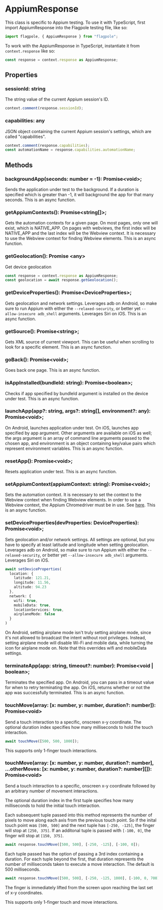 # AppiumResponse

This class is specific to Appium testing. To use it with TypeScript, first import AppiumResponse into the Flagpole testing file, like so:

```typescript
import flagpole, { AppiumResponse } from "flagpole";
```

To work with the AppiumResponse in TypeScript, instantiate it from `context.response` like so:

```typescript
const response = context.response as AppiumResponse;
```

## Properties

### sessionId: string

The string value of the current Appium session's ID.

```typescript
context.comment(response.sessionId);
```

### capabilities: any

JSON object containing the current Appium session's settings, which are called "capabilities".

```typescript
context.comment(response.capabilities);
const automationName = response.capabilities.automationName;
```

## Methods

### backgroundApp(seconds: number = -1): Promise\<void\>;

Sends the application under test to the background. If a duration is specified which is greater than -1, it will background the app for that many seconds. This is an async function.

### getAppiumContexts(): Promise\<string[]\>;

Gets the automation contexts for a given page. On most pages, only one will exist, which is NATIVE_APP. On pages with webviews, the first index will be NATIVE_APP and the last index will be the Webview context.
It is necessary to use the Webview context for finding Webview elements. This is an async function.

### getGeolocation(): Promise \<any\>

Get device geolocation

```typescript
const response = context.response as AppiumResponse;
const geolocation = await response.getGeolocation();
```

### getDeviceProperties(): Promise\<DeviceProperties\>;

Gets geolocation and network settings. Leverages adb on Android, so make sure to run Appium with either the `--relaxed-security`, or better yet `--allow-insecure adb_shell` arguments. Leverages Siri on iOS. This is an async function.

### getSource(): Promise\<string\>;

Gets XML source of current viewport. This can be useful when scrolling to look for a specific element. This is an async function.

### goBack(): Promise\<void\>;

Goes back one page. This is an async function.

### isAppInstalled(bundleId: string): Promise\<boolean\>;

Checks if app specified by bundleId argument is installed on the device under test. This is an async function.

### launchApp(app?: string, args?: string[], environment?: any): Promise\<void\>;

On Android, launches application under test. On iOS, launches app specified by app argument. Other arguments are available on iOS as well; the args argument is an array of command line arguments passed to the chosen app, and environment is an object containing key/value pairs which represent environment variables. This is an async function.

### resetApp(): Promise\<void\>;

Resets application under test. This is an async function.

### setAppiumContext(appiumContext: string): Promise\<void\>;

Sets the automation context. It is necessary to set the context to the Webview context when finding Webview elements. In order to use a Webview context, the Appium Chromedriver must be in use. See [here](https://github.com/appium/appium/blob/master/docs/en/writing-running-appium/web/chromedriver.md). This is an async function.

### setDeviceProperties(devProperties: DeviceProperties): Promise\<void\>;

Sets geolocation and/or network settings. All settings are optional, but you have to specify at least latitude and longitude when setting geolocation. Leverages adb on Android, so make sure to run Appium with either the `--relaxed-security`, or better yet `--allow-insecure adb_shell` arguments. Leverages Siri on iOS.

```typescript
await setDeviceProperties(
  location: {
    latitude: 121.21,
    longitude: 11.56,
    altitude: 94.23
  },
  network: {
    wifi: true,
    mobileData: true,
    locationServices: true,
    airplaneMode: false
  }
)
```

On Android, setting airplane mode isn't truly setting airplane mode, since it's not allowed to broadcast the intent without root privileges. Instead, setting airplane mode will disable Wi-Fi and mobile data, while turning the icon for airplane mode on. Note that this overrides wifi and mobileData settings.

### terminateApp(app: string, timeout?: number): Promise<void | boolean>;

Terminates the specified app. On Android, you can pass in a timeout value for when to retry terminating the app. On iOS, returns whether or not the app was successfully terminated. This is an async function.

### touchMove(array: [x: number, y: number, duration?: number]): Promise\<void\>

Send a touch interaction to a specific, onscreen x-y coordinate. The optional duration index specifies how many milliseconds to hold the touch interaction.

```typescript
await touchMove([500, 500, 1000]);
```

This supports only 1-finger touch interactions.

### touchMove(array: [x: number, y: number, duration?: number], ...otherMoves: [x: number, y: number, duration?: number][]): Promise\<void\>

Send a touch interaction to a specific, onscreen x-y coordinate followed by an arbitrary number of movement interactions.

The optional duration index in the first tuple specifies how many milliseconds to hold the initial touch interaction.

Each subsequent tuple passed into this method represents the number of pixels to move along each axis from the previous touch point. So if the inital touch point was `[500, 500]` and the next tuple has `[-250, -125]`, the finger will stop at `[250, 375]`. If an additonal tuple is passed with `[-100, 0]`, the finger will stop at `[150, 375]`.

```typescript
await response.touchMove([500, 500], [-250, -125], [-100, 0]);
```

Each tuple passed has the option of passing a 3rd index containing a duration. For each tuple beyond the first, that duration represents the number of milliseconds taken to execute a move interaction. The default is 500 milliseconds.

```typescript
await response.touchMove([500, 500], [-250, -125, 1000], [-100, 0, 700]);
```

The finger is immediately lifted from the screen upon reaching the last set of x-y coordinates.

This supports only 1-finger touch and move interactions.
